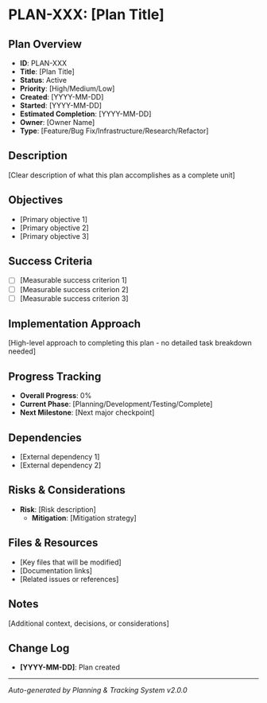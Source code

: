 # PLAN-XXX: [Plan Title]

## Plan Overview

- **ID**: PLAN-XXX
- **Title**: [Plan Title]
- **Status**: Active
- **Priority**: [High/Medium/Low]
- **Created**: [YYYY-MM-DD]
- **Started**: [YYYY-MM-DD]
- **Estimated Completion**: [YYYY-MM-DD]
- **Owner**: [Owner Name]
- **Type**: [Feature/Bug Fix/Infrastructure/Research/Refactor]

## Description

[Clear description of what this plan accomplishes as a complete unit]

## Objectives

- [Primary objective 1]
- [Primary objective 2]
- [Primary objective 3]

## Success Criteria

- [ ] [Measurable success criterion 1]
- [ ] [Measurable success criterion 2]
- [ ] [Measurable success criterion 3]

## Implementation Approach

[High-level approach to completing this plan - no detailed task breakdown needed]

## Progress Tracking

- **Overall Progress**: 0%
- **Current Phase**: [Planning/Development/Testing/Complete]
- **Next Milestone**: [Next major checkpoint]

## Dependencies

- [External dependency 1]
- [External dependency 2]

## Risks & Considerations

- **Risk**: [Risk description]
  - **Mitigation**: [Mitigation strategy]

## Files & Resources

- [Key files that will be modified]
- [Documentation links]
- [Related issues or references]

## Notes

[Additional context, decisions, or considerations]

## Change Log

- **[YYYY-MM-DD]**: Plan created

---

_Auto-generated by Planning & Tracking System v2.0.0_
